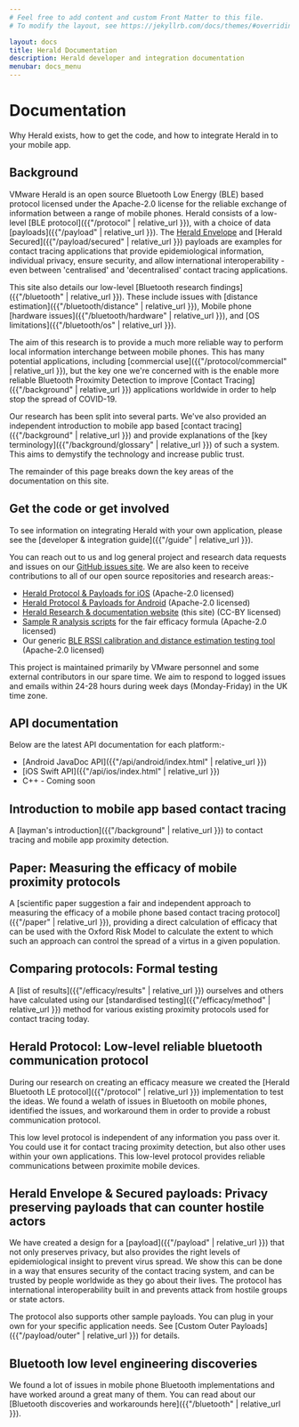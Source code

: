 ```yaml
---
# Feel free to add content and custom Front Matter to this file.
# To modify the layout, see https://jekyllrb.com/docs/themes/#overriding-theme-defaults

layout: docs
title: Herald Documentation
description: Herald developer and integration documentation
menubar: docs_menu
---
```


# Documentation

Why Herald exists, how to get the code, and how to integrate Herald in to your mobile app.

## Background

VMware Herald is an open source Bluetooth Low Energy (BLE) based protocol licensed under the Apache-2.0 license for the reliable exchange of information between a range of mobile phones.
Herald consists of a low-level [BLE protocol]({{"/protocol" | relative_url }}), with a choice of data [payloads]({{"/payload" | relative_url }}). The [Herald Envelope](payload/envelope) and
[Herald Secured]({{"/payload/secured" | relative_url }}) payloads are examples for contact tracing applications that provide epidemiological information, individual privacy, ensure
security, and allow international interoperability - even between 'centralised' and 'decentralised' contact tracing applications.

This site also details our low-level [Bluetooth research findings]({{"/bluetooth" | relative_url }}). These include issues with [distance estimation]({{"/bluetooth/distance" | relative_url }}), Mobile phone
[hardware issues]({{"/bluetooth/hardware" | relative_url }}), and [OS limitations]({{"/bluetooth/os" | relative_url }}).

The aim of this research is to provide a much more reliable way to perform local information interchange between mobile phones.
This has many potential applications, including [commercial use]({{"/protocol/commercial" | relative_url }}), but the key one we're
concerned with is the enable more reliable Bluetooth Proximity Detection to improve
[Contact Tracing]({{"/background" | relative_url }}) applications worldwide in order to help stop the spread of COVID-19.

Our research has been split into several parts. We've also provided an independent introduction to mobile app
based [contact tracing]({{"/background" | relative_url }}) and provide explanations of the [key terminology]({{"/background/glossary" | relative_url }})
of such a system. This aims to demystify the technology and increase public trust.

The remainder of this page breaks down the key areas of the documentation on this site.

## Get the code or get involved

To see information on integrating Herald with your own application, please see the [developer & integration guide]({{"/guide" | relative_url }}).

You can reach out to us and log general project and research data requests and issues on our [GitHub issues site](https://github.com/vmware/herald/issues).
We are also keen to receive contributions to all of our open source repositories and research areas:-

- [Herald Protocol & Payloads for iOS](https://github.com/vmware/herald-for-ios) (Apache-2.0 licensed)
- [Herald Protocol & Payloads for Android](https://github.com/vmware/herald-for-android) (Apache-2.0 licensed)
- [Herald Research & documentation website](https://github.com/vmware/herald) (this site) (CC-BY licensed)
- [Sample R analysis scripts](https://github.com/vmware/herald-analysis) for the fair efficacy formula (Apache-2.0 licensed)
- Our generic [BLE RSSI calibration and distance estimation testing tool](https://github.com/vmware/herald-calibration) (Apache-2.0 licensed)

This project is maintained primarily by VMware personnel and some external contributors in our spare time. We aim to respond to logged issues and emails within 24-28 hours during week days (Monday-Friday) in the UK time zone.

## API documentation

Below are the latest API documentation for each platform:-

- [Android JavaDoc API]({{"/api/android/index.html" | relative_url }})
- [iOS Swift API]({{"/api/ios/index.html" | relative_url }})
- C++ - Coming soon

## Introduction to mobile app based contact tracing

A [layman's introduction]({{"/background" | relative_url }}) to contact tracing and mobile app proximity detection.

## Paper: Measuring the efficacy of mobile proximity protocols

A [scientific paper suggestion a fair and independent approach to measuring the efficacy of a mobile phone based contact tracing protocol]({{"/paper" | relative_url }}), providing a direct calculation of efficacy that can be used with the Oxford Risk Model to calculate the extent to which such an approach can control the spread of a virtus in a given population.

## Comparing protocols: Formal testing

A [list of results]({{"/efficacy/results" | relative_url }}) ourselves and others have calculated using our [standardised testing]({{"/efficacy/method" | relative_url }}) method for various existing proximity protocols used for contact tracing today.

## Herald Protocol: Low-level reliable bluetooth communication protocol

During our research on creating an efficacy measure we created the [Herald Bluetooth LE protocol]({{"/protocol" | relative_url }}) implementation to test the ideas. We found a welath of issues in Bluetooth on mobile phones, identified the issues, and workaround them in order to provide a robust communication protocol.

This low level protocol is independent of any information you pass over it. You could use it for contact tracing proximity detection, but also other uses within your own applications. This low-level protocol provides reliable communications between proximite mobile devices.

## Herald Envelope & Secured payloads: Privacy preserving payloads that can counter hostile actors

We have created a design for a [payload]({{"/payload" | relative_url }}) that not only preserves
privacy, but also provides the right levels of epidemiological insight to
prevent virus spread. We show this can be done in a way that ensures security
of the contact tracing system, and can be trusted by people worldwide as they
go about their lives. The protocol has international interoperability built
in and prevents attack from hostile groups or state actors.

The protocol also supports other sample payloads. You can plug in your own
for your specific application needs. See
[Custom Outer Payloads]({{"/payload/outer" | relative_url }}) for details.

## Bluetooth low level engineering discoveries

We found a lot of issues in mobile phone Bluetooth implementations and have
worked around a great many of them. You can read about our
[Bluetooth discoveries and workarounds here]({{"/bluetooth" | relative_url }}).

